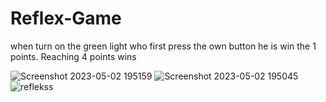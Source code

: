 # Reflex-Game
when turn on the green light who first press the own button he is win the 1 points. Reaching 4 points wins


![Screenshot 2023-05-02 195159](https://user-images.githubusercontent.com/93795039/235732677-0f8facef-f0c4-4c94-b62c-007a3614eef2.png)
![Screenshot 2023-05-02 195045](https://user-images.githubusercontent.com/93795039/235732684-d7235c00-c4a7-4527-b246-baacb5a48663.png)
![reflekss](https://user-images.githubusercontent.com/93795039/235732686-9ea3efa3-3260-4273-9362-4e80a2f4d163.png)
